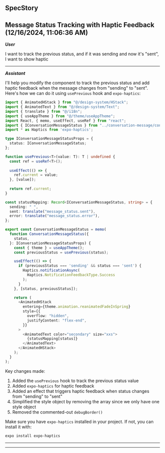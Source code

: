 ## SpecStory

## Message Status Tracking with Haptic Feedback (12/16/2024, 11:06:36 AM)

_**User**_

I want to track the previous status, and if it was sending and now it's "sent", I want to show haptic

---

_**Assistant**_

I'll help you modify the component to track the previous status and add haptic feedback when the message changes from "sending" to "sent". Here's how we can do it using `usePrevious` hook and `expo-haptics`:

```typescript
import { AnimatedHStack } from "@/design-system/HStack";
import { AnimatedText } from "@/design-system/Text";
import { translate } from "@/i18n";
import { useAppTheme } from "@/theme/useAppTheme";
import React, { memo, useEffect, useRef } from "react";
import { IConversationMessageStatus } from "../conversation-message/conversation-message.types";
import * as Haptics from 'expo-haptics';

type IConversationMessageStatusProps = {
  status: IConversationMessageStatus;
};

function usePrevious<T>(value: T): T | undefined {
  const ref = useRef<T>();
  
  useEffect(() => {
    ref.current = value;
  }, [value]);
  
  return ref.current;
}

const statusMapping: Record<IConversationMessageStatus, string> = {
  sending: " ",
  sent: translate("message_status.sent"),
  error: translate("message_status.error"),
};

export const ConversationMessageStatus = memo(
  function ConversationMessageStatus({
    status,
  }: IConversationMessageStatusProps) {
    const { theme } = useAppTheme();
    const previousStatus = usePrevious(status);

    useEffect(() => {
      if (previousStatus === 'sending' && status === 'sent') {
        Haptics.notificationAsync(
          Haptics.NotificationFeedbackType.Success
        );
      }
    }, [status, previousStatus]);

    return (
      <AnimatedHStack
        entering={theme.animation.reanimatedFadeInSpring}
        style={{
          overflow: "hidden",
          justifyContent: "flex-end",
        }}
      >
        <AnimatedText color="secondary" size="xxs">
          {statusMapping[status]}
        </AnimatedText>
      </AnimatedHStack>
    );
  }
);
```

Key changes made:
1. Added the `usePrevious` hook to track the previous status value
2. Added `expo-haptics` for haptic feedback
3. Added an effect that triggers haptic feedback when status changes from "sending" to "sent"
4. Simplified the style object by removing the array since we only have one style object
5. Removed the commented-out `debugBorder()`

Make sure you have `expo-haptics` installed in your project. If not, you can install it with:
```bash
expo install expo-haptics
```

---



---

